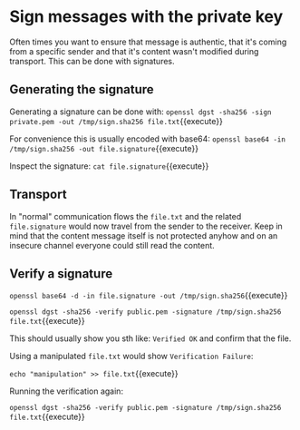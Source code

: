 # Sign messages with the private key

Often times you want to ensure that message is authentic, that it's coming from a specific sender and that it's content wasn't modified during transport. This can be done with signatures.

## Generating the signature

Generating a signature can be done with:
`openssl dgst -sha256 -sign private.pem -out /tmp/sign.sha256 file.txt`{{execute}}

For convenience this is usually encoded with base64:
`openssl base64 -in /tmp/sign.sha256 -out file.signature`{{execute}}

Inspect the signature:
`cat file.signature`{{execute}}

## Transport

In "normal" communication flows the `file.txt` and the related `file.signature` would now travel from the sender to the receiver. Keep in mind that the content message itself is not protected anyhow and on an insecure channel everyone could still read the content.

## Verify a signature

`openssl base64 -d -in file.signature -out /tmp/sign.sha256`{{execute}}

`openssl dgst -sha256 -verify public.pem -signature /tmp/sign.sha256 file.txt`{{execute}}

This should usually show you sth like: `Verified OK` and confirm that the file.

Using a manipulated `file.txt` would show `Verification Failure`:

`echo "manipulation" >> file.txt`{{execute}}

Running the verification again:

`openssl dgst -sha256 -verify public.pem -signature /tmp/sign.sha256 file.txt`{{execute}}




